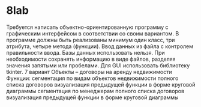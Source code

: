 # 8lab
Требуется написать объектно-ориентированную программу с графическим интерфейсом в соответствии со своим вариантом. 
В программе должны быть реализованы минимум один класс, три атрибута, четыре метода (функции). 
Ввод данных из файла с контролем правильности ввода. 
Базы данных использовать нельзя. При необходимости сохранять информацию в виде файлов, разделяя значения запятыми или пробелами. 
Для GUI использовать библиотеку tkinter.
7 вариант
Объекты – договоры на аренду недвижимости
Функции:	сегментация по видам объектов недвижимости полного списка договоров 
визуализация предыдущей функции в форме круговой диаграммы
сегментация по менеджерам полного списка договоров 
визуализация предыдущей функции в форме круговой диаграммы

